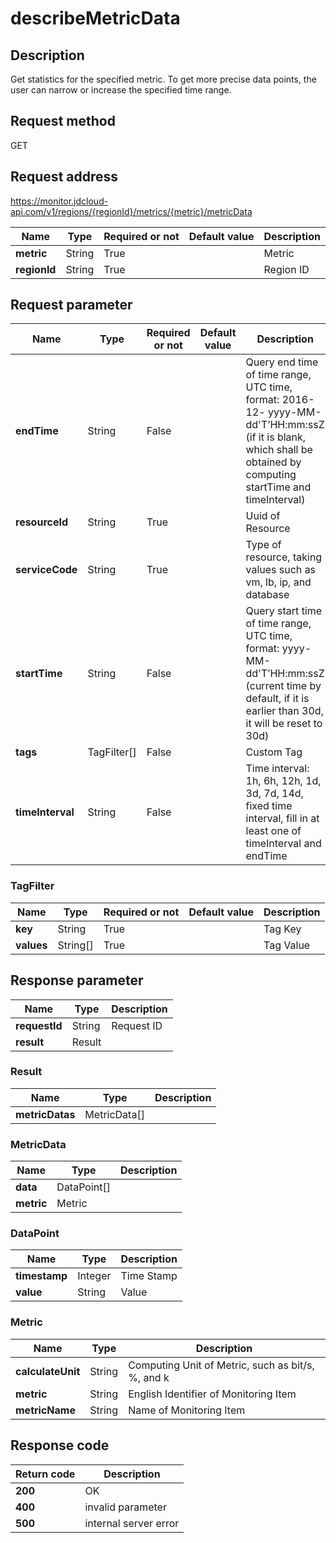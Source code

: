 # describeMetricData


## Description
Get statistics for the specified metric. To get more precise data points, the user can narrow or increase the specified time range.

## Request method
GET

## Request address
https://monitor.jdcloud-api.com/v1/regions/{regionId}/metrics/{metric}/metricData

|Name|Type|Required or not|Default value|Description|
|---|---|---|---|---|
|**metric**|String|True| |Metric|
|**regionId**|String|True| |Region ID|

## Request parameter
|Name|Type|Required or not|Default value|Description|
|---|---|---|---|---|
|**endTime**|String|False| |Query end time of time range, UTC time, format: 2016-12- yyyy-MM-dd'T’HH:mm:ssZ (if it is blank, which shall be obtained by computing startTime and timeInterval)|
|**resourceId**|String|True| |Uuid of Resource|
|**serviceCode**|String|True| |Type of resource, taking values such as vm, lb, ip, and database|
|**startTime**|String|False| |Query start time of time range, UTC time, format: yyyy-MM-dd'T’HH:mm:ssZ (current time by default, if it is earlier than 30d, it will be reset to 30d)|
|**tags**|TagFilter[]|False| |Custom Tag|
|**timeInterval**|String|False| |Time interval: 1h, 6h, 12h, 1d, 3d, 7d, 14d, fixed time interval, fill in at least one of timeInterval and endTime|

### TagFilter
|Name|Type|Required or not|Default value|Description|
|---|---|---|---|---|
|**key**|String|True| |Tag Key|
|**values**|String[]|True| |Tag Value|

## Response parameter
|Name|Type|Description|
|---|---|---|
|**requestId**|String|Request ID|
|**result**|Result| |


### Result
|Name|Type|Description|
|---|---|---|
|**metricDatas**|MetricData[]| |
### MetricData
|Name|Type|Description|
|---|---|---|
|**data**|DataPoint[]| |
|**metric**|Metric| |
### DataPoint
|Name|Type|Description|
|---|---|---|
|**timestamp**|Integer|Time Stamp|
|**value**|String|Value|
### Metric
|Name|Type|Description|
|---|---|---|
|**calculateUnit**|String|Computing Unit of Metric, such as bit/s, %, and k|
|**metric**|String|English Identifier of Monitoring Item|
|**metricName**|String|Name of Monitoring Item|

## Response code
|Return code|Description|
|---|---|
|**200**|OK|
|**400**|invalid parameter|
|**500**|internal server error|
